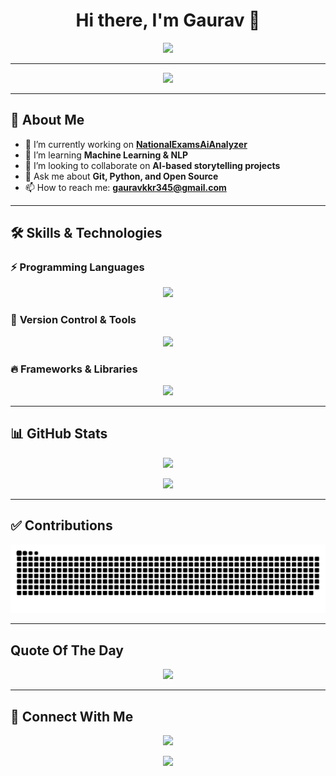 <h1 align="center">Hi there, I'm Gaurav 👋</h1>

<p align="center">
  <img src="https://readme-typing-svg.herokuapp.com?color=F75C7E&center=true&vCenter=true&width=500&lines=AI+%7C+ML+Enthusiast;Open+Source+Contributor;Building+Storytelling+AI" />
</p>

---

<p align="center">
  <img src="https://capsule-render.vercel.app/api?type=waving&color=gradient&height=200&section=header&text=Welcome%20to%20My%20Profile!&fontSize=30&fontAlignY=40" />
</p>

---

## 🚀 About Me  
- 🔭 I’m currently working on **[NationalExamsAiAnalyzer](https://github.com/AlphaGaurav13/NationalExamsAiAnalyzer.git)**  
- 🌱 I’m learning **Machine Learning & NLP**  
- 👯 I’m looking to collaborate on **AI-based storytelling projects**  
- 💬 Ask me about **Git, Python, and Open Source**  
- 📫 How to reach me: **gauravkkr345@gmail.com**  

---

## 🛠️ Skills & Technologies  

### ⚡ **Programming Languages**
<p align="center">
  <img src="https://skillicons.dev/icons?i=python,cpp,c,java,php,js" />
</p>

### 📂 **Version Control & Tools**
<p align="center">
  <img src="https://skillicons.dev/icons?i=git,github,vscode,linux" />
</p>

### 🔥 **Frameworks & Libraries**
<p align="center">
  <img src="https://skillicons.dev/icons?i=tensorflow,pytorch" />
</p>

---

## 📊 GitHub Stats  
<p align="center">
  <img src="https://github-readme-stats.vercel.app/api?username=AlphaGaurav13&show_icons=true&theme=radical" />
</p>

<p align="center">
  <img src="https://github-readme-streak-stats.herokuapp.com/?user=AlphaGaurav13&theme=radical" />
</p>

---


## ✅ Contributions 
<p align="center">
  <img src="https://raw.githubusercontent.com/Platane/snk/output/github-contribution-grid-snake.svg" />
</p>

---

## Quote Of The Day
<p align="center">
  <img src="https://quotes-github-readme.vercel.app/api?type=horizontal&theme=radical" />
</p>

---

## 🎯 Connect With Me  
<p align="center">
  <a href="mailto:gauravkkr345@gmail.com">
    <img src="https://img.shields.io/badge/Gmail-D14836?style=for-the-badge&logo=gmail&logoColor=white" />
  </a>
</p>

<p align="center">
  <img src="https://komarev.com/ghpvc/?username=AlphaGaurav13&label=Profile%20Views&color=0e75b6&style=flat" />
</p>



